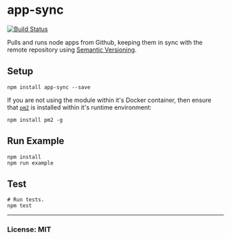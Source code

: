 # app-sync
[![Build Status](https://travis-ci.org/philcockfield/app-sync.svg)](https://travis-ci.org/philcockfield/app-sync)

Pulls and runs node apps from Github, keeping them in sync with the remote repository using [Semantic Versioning](http://semver.org/).


## Setup

    npm install app-sync --save

If you are not using the module within it's Docker container, then ensure that [`pm2`](http://pm2.keymetrics.io/) is installed within it's runtime environment:

    npm install pm2 -g



## Run Example
    npm install
    npm run example


## Test
    # Run tests.
    npm test


---
### License: MIT
